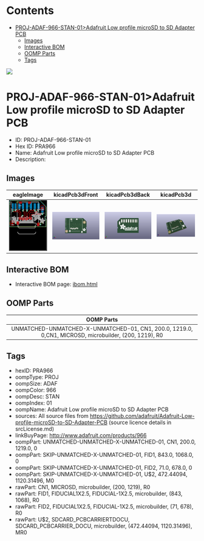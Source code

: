 



Contents
========

* [PROJ-ADAF-966-STAN-01>Adafruit Low profile microSD to SD Adapter PCB](#proj-adaf-966-stan-01adafruit-low-profile-microsd-to-sd-adapter-pcb)
	* [Images](#images)
	* [Interactive BOM](#interactive-bom)
	* [OOMP Parts](#oomp-parts)
	* [Tags](#tags)
  
![][im]
# PROJ-ADAF-966-STAN-01>Adafruit Low profile microSD to SD Adapter PCB

- ID: PROJ-ADAF-966-STAN-01
- Hex ID: PRA966
- Name: Adafruit Low profile microSD to SD Adapter PCB
- Description: 

## Images
  
  

|eagleImage|kicadPcb3dFront|kicadPcb3dBack|kicadPcb3d|
| :---: | :---: | :---: | :---: |
|[![eagleImage](eagleImage_140.png)](eagleImage_600.png)|[![kicadPcb3dFront](kicadPcb3dFront_140.png)](kicadPcb3dFront_600.png)|[![kicadPcb3dBack](kicadPcb3dBack_140.png)](kicadPcb3dBack_600.png)|[![kicadPcb3d](kicadPcb3d_140.png)](kicadPcb3d_600.png)|

## Interactive BOM

- Interactive BOM page: [ibom.html](kicad/bom/ibom.html)

## OOMP Parts
  

|OOMP Parts|
| :---: |
|UNMATCHED-UNMATCHED-X-UNMATCHED-01, CN1, 200.0, 1219.0, 0,CN1, MICROSD, microbuilder, (200, 1219), R0|

## Tags

- hexID: PRA966
- oompType: PROJ
- oompSize: ADAF
- oompColor: 966
- oompDesc: STAN
- oompIndex: 01
- oompName: Adafruit Low profile microSD to SD Adapter PCB
- sources: All source files from https://github.com/adafruit/Adafruit-Low-profile-microSD-to-SD-Adapter-PCB (source licence details in srcLicense.md)
- linkBuyPage: http://www.adafruit.com/products/966
- oompPart: UNMATCHED-UNMATCHED-X-UNMATCHED-01, CN1, 200.0, 1219.0, 0
- oompPart: SKIP-UNMATCHED-X-UNMATCHED-01, FID1, 843.0, 1068.0, 0
- oompPart: SKIP-UNMATCHED-X-UNMATCHED-01, FID2, 71.0, 678.0, 0
- oompPart: SKIP-UNMATCHED-X-UNMATCHED-01, U$2, 472.44094, 1120.31496, M0
- rawPart: CN1, MICROSD, microbuilder, (200, 1219), R0
- rawPart: FID1, FIDUCIAL1X2.5, FIDUCIAL-1X2.5, microbuilder, (843, 1068), R0
- rawPart: FID2, FIDUCIAL1X2.5, FIDUCIAL-1X2.5, microbuilder, (71, 678), R0
- rawPart: U$2, SDCARD_PCBCARRIERTDOCU, SDCARD_PCBCARRIER_DOCU, microbuilder, (472.44094, 1120.31496), MR0



[im]: kicadPcb3d_450.png
